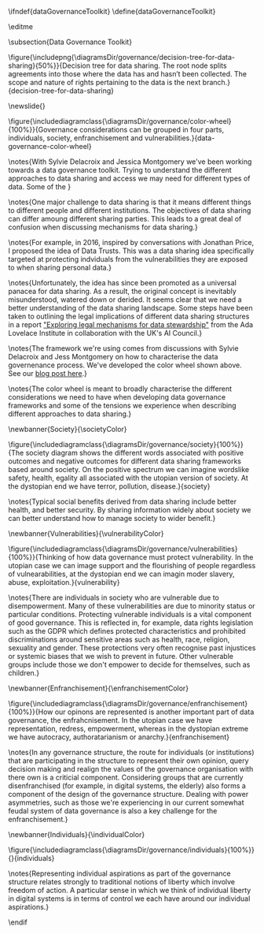 \ifndef{dataGovernanceToolkit}
\define{dataGovernanceToolkit}

\editme

\subsection{Data Governance Toolkit}

\figure{\includepng{\diagramsDir/governance/decision-tree-for-data-sharing}{50%}}{Decision tree for data sharing. The root node splits agreements into those where the data has and hasn’t been collected. The scope and nature of rights pertaining to the data is the next branch.}{decision-tree-for-data-sharing}

\newslide{}

\figure{\includediagramclass{\diagramsDir/governance/color-wheel}{100%}}{Governance considerations can be grouped in four parts, individuals, society, enfranchisement and vulnerabilities.}{data-governance-color-wheel}

\notes{With Sylvie Delacroix and Jessica Montgomery we've been working towards a data governance toolkit. Trying to understand the different approaches to data sharing and access we may need for different types of data. Some of the }

\notes{One major challenge to data sharing is that it means different things to different people and different institutions. The objectives of data sharing can differ amoung different sharing parties. This leads to a great deal of confusion when discussing mechanisms for data sharing.}

\notes{For example, in 2016, inspired by conversations with Jonathan Price, I proposed the idea of Data Trusts. This was a data sharing idea specifically targeted at protecting indviduals from the vulnerabilities they are exposed to when sharing personal data.}

\notes{Unfortunately, the idea has since been promoted as a universal panacea for data sharing. As a result, the original concept is inevitably misunderstood, watered down or derided. It seems clear that we need a better understanding of the data sharing landscape. Some steps have been taken to outlining the legal implications of different data sharing structures in a report ["Exploring legal mechanisms for data stewardship"](https://www.adalovelaceinstitute.org/report/legal-mechanisms-data-stewardship/) from the Ada Lovelace Institute in collaboration with the UK's AI Council.}

\notes{The framework we're using comes from discussions with Sylvie Delacroix and Jess Montgomery on how to characterise the data governenance process. We've developed the color wheel shown above. See our [blog post here](https://datatrusts.uk/blogs/selectingdatastructures).}

\notes{The color wheel is meant to broadly characterise the different considerations we need to have when developing data governance frameworks and some of the tensions we experience when describing different approaches to data sharing.}

\newbanner{Society}{\societyColor}

\figure{\includediagramclass{\diagramsDir/governance/society}{100%}}{The society diagram shows the different words associated with positive outcomes and negative outcomes for different data sharing frameworks based around society. On the positive spectrum we can imagine wordslike safety, health, egality all associated with the utopian version of society. At the dystopian end we have terror, pollution, disease.}{society}

\notes{Typical social benefits derived from data sharing include better health, and better security. By sharing information widely about society we can better understand how to manage society to wider benefit.}

\newbanner{Vulnerabilities}{\vulnerabilityColor}

\figure{\includediagramclass{\diagramsDir/governance/vulnerabilities}{100%}}{Thinking of how data governance must protect vulnerability. In the utopian case we can image support and the flourishing of people regardless of vulnearabilities, at the dystopian end we can imagin moder slavery, abuse, exploitation.}{vulnerability}

\notes{There are individuals in society who are vulnerable due to disempowerment. Many of these vulnerabilities are due to minority status or particular conditions. Protecting vulnerable individuals is a vital component of good governance. This is reflected in, for example, data rights legislation such as the GDPR which defines protected characteristics and prohibited discriminations around sensitive areas such as health, race, religion, sexuality and gender. These protections very often recognise past injustices or systemic biases that we wish to prevent in future. Other vulnerable groups include those we don't empower to decide for themselves, such as children.}


\newbanner{Enfranchisement}{\enfranchisementColor}

\figure{\includediagramclass{\diagramsDir/governance/enfranchisement}{100%}}{How our opinons are represented is another important part of data governance, the enfrahcnisement. In the utopian case we have representation, redress, empowerment, whereas in the dystopian extreme we have autocracy, authoratarianism or anarchy.}{enfranchisement}

\notes{In any governance structure, the route for individuals (or institutions) that are participating in the structure to represent their own opinion, query decision making and realign the values of the governance organisation with there own is a criticial component. Considering groups that are currently disenfranchised (for example, in digital systems, the elderly) also forms a component of the design of the governance structure. Dealing with power asymmetries, such as those we're experiencing in our current somewhat feudal system of data governance is also a key challenge for the enfranchisement.}

\newbanner{Individuals}{\individualColor}

\figure{\includediagramclass{\diagramsDir/governance/individuals}{100%}}{}{individuals}

\notes{Representing individual aspirations as part of the governance structure relates strongly to traditional notions of liberty which involve freedom of action. A particular sense in which we think of individual liberty in digital systems is in terms of control we each have around our individual aspirations.}

\endif
